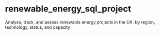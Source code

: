 # renewable_energy_sql_project
Analyse, track, and assess renewable energy projects in the UK: by region, technology, status, and capacity
